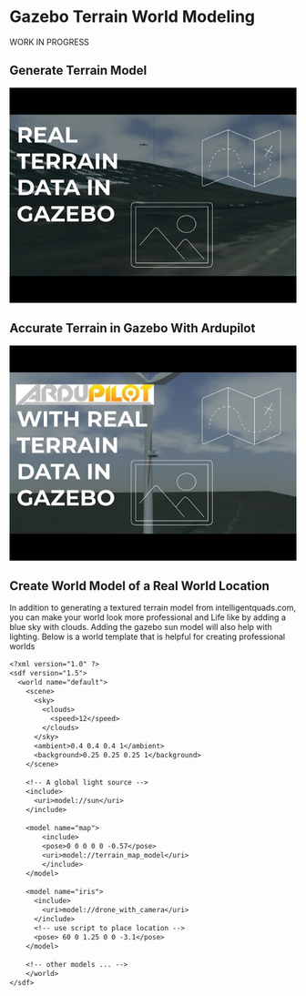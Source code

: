 # Gazebo Terrain World Modeling 

WORK IN PROGRESS

## Generate Terrain Model

[![Gazebo Terrian Model Video](imgs/gen_terrain.jpg)](https://youtu.be/mj_IFuDVt3w)

## Accurate Terrain in Gazebo With Ardupilot 

[![Gazebo Terrian Model Video](imgs/terrain_gen_vid.jpg)](https://youtu.be/acsc1I_BKOM)

## Create World Model of a Real World Location

In addition to generating a textured terrain model from intelligentquads.com, you can make your world look more professional and Life like by adding a blue sky with clouds. Adding the gazebo sun model will also help with lighting. Below is a world template that is helpful for creating professional worlds 

```
<?xml version="1.0" ?>
<sdf version="1.5">
  <world name="default">
    <scene>
      <sky>
        <clouds>
          <speed>12</speed>
        </clouds>
      </sky>
      <ambient>0.4 0.4 0.4 1</ambient>
      <background>0.25 0.25 0.25 1</background>
    </scene>
   
    <!-- A global light source -->
    <include>
      <uri>model://sun</uri>
    </include>
   
    <model name="map">
        <include>
        <pose>0 0 0 0 0 -0.57</pose>  
        <uri>model://terrain_map_model</uri>
        </include>
    </model>

    <model name="iris">
      <include>
        <uri>model://drone_with_camera</uri>
      </include>
      <!-- use script to place location -->
      <pose> 60 0 1.25 0 0 -3.1</pose>
    </model>

    <!-- other models ... -->
	</world>
</sdf>
```


